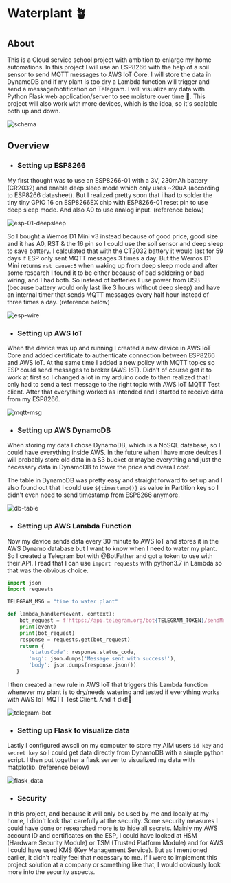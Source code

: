 # Waterplant 🪴

## About

This is a Cloud service school project with ambition to enlarge my home automations. In this project I will use an ESP8266 with the help of a soil sensor to send MQTT messages to AWS IoT Core. I will store the data in DynamoDB and if my plant is too dry a Lambda function will trigger and send a message/notification on Telegram. I will visualize my data with Python Flask web application/server to see moisture over time 🥑. This project will also work with more devices, which is the idea, so it's scalable both up and down.

![schema](reference/schema.png)

## Overview
* ### Setting up ESP8266

My first thought was to use an ESP8266-01 with a 3V, 230mAh battery (CR2032) and enable deep sleep mode which only uses ~20uA (according to ESP8266 datasheet). But I realized pretty soon that i had to solder the tiny tiny GPIO 16 on ESP8266EX chip with ESP8266-01 reset pin to use deep sleep mode. And also A0 to use analog input. (reference below)

![esp-01-deepsleep](reference/deepsleep_pin.png)

So I bought a Wemos D1 Mini v3 instead because of good price, good size and it has A0, RST & the 16 pin so I could use the soil sensor and deep sleep to save battery. I calculated that with the CT2032 battery it would last for 59 days if ESP only sent MQTT messages 3 times a day. But the Wemos D1 Mini returns ```rst cause:5``` when waking up from deep sleep mode and after some research I found it to be either because of bad soldering or bad wiring, and I had both. So instead of batteries I use power from USB (because battery would only last like 3 hours without deep sleep) and have an internal timer that sends MQTT messages every half hour instead of three times a day. (reference below)

![esp-wire](reference/esp_done.jpeg)

* ### Setting up AWS IoT

When the device was up and running I created a new device in AWS IoT Core and added certificate to authenticate connection between ESP8266 and AWS IoT. At the same time I added a new policy with MQTT topics so ESP could send messages to broker (AWS IoT). Didn't of course get it to work at first so I changed a lot in my arduino code to then realized that I only had to send a test message to the right topic with AWS IoT MQTT Test client. After that everything worked as intended and I started to receive data from my ESP8266.

![mqtt-msg](reference/mqtt_msg.png)

* ### Setting up AWS DynamoDB

When storing my data I chose DynamoDB, which is a NoSQL database, so I could have everything inside AWS. In the future when I have more devices I will probably store old data in a S3 bucket or maybe everything and just the necessary data in DynamoDB to lower the price and overall cost.

The table in DynamoDB was pretty easy and straight forward to set up and I also found out that I could use ```${timestamp()}``` as value in Partition key so I didn't even need to send timestamp from ESP8266 anymore.

![db-table](reference/dynamo_table.png)

* ### Setting up AWS Lambda Function 

Now my device sends data every 30 minute to AWS IoT and stores it in the AWS Dynamo database but I want to know when I need to water my plant. So I created a Telegram bot with @BotFather and got a token to use with their API. I read that I can use ```import requests``` with python3.7 in Lambda so that was the obvious choice.
```python
import json
import requests

TELEGRAM_MSG = "time to water plant"

def lambda_handler(event, context):
    bot_request = f'https://api.telegram.org/bot{TELEGRAM_TOKEN}/sendMessage?chat_id={TELEGRAM_CHAT_ID}&text={TELEGRAM_MSG}'
    print(event)
    print(bot_request)
    response = requests.get(bot_request) 
    return {
       'statusCode': response.status_code,
       'msg': json.dumps('Message sent with success!'),
       'body': json.dumps(response.json())
   }
```
I then created a new rule in AWS IoT that triggers this Lambda function whenever my plant is to dry/needs watering and tested if everything works with AWS IoT MQTT Test Client. And it did!🤠

![telegram-bot](reference/telegram.png)

* ### Setting up Flask to visualize data

Lastly I configured awscli on my computer to store my AIM users ```id key``` and ```secret key``` so I could get data directly from DynamoDB with a simple python script. I then put together a flask server to visualized my data with matplotlib. (reference below)

![flask_data](reference/plotted_moist.png)

* ### Security

In this project, and because it will only be used by me and locally at my home, I didn't look that carefully at the security. Some security measures I could have done or researched more is to hide all secrets. Mainly my AWS account ID and certificates on the ESP, I could have looked at HSM (Hardware Security Module) or TSM (Trusted Platform Module) and for AWS I could have used KMS (Key Management Service). But as I mentioned earlier, it didn't really feel that necessary to me. If I were to implement this project solution at a company or something like that, I would obviously look more into the security aspects.